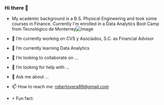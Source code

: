 ### Hi there 👋

<!--
**veraroberto/veraroberto** is a ✨ _special_ ✨ repository because its `README.md` (this file) appears on your GitHub profile. -->
- My academic background is a B.S. Physical Engineering and took some courses in Finance. Currently I'm enrolled in a Data Analytics Boot Camp from Tecnológico de Monterrey![image](https://user-images.githubusercontent.com/49955534/124058969-f7a30800-d9ef-11eb-9e04-75a111d7aba3.png)



- 🔭 I’m currently working on CVS y Asociados, S.C. as Financial Advisor
- 🌱 I’m currently learning Data Analytics
- 👯 I’m looking to collaborate on ...
- 🤔 I’m looking for help with ...
- 💬 Ask me about ...
- 📫 How to reach me: robertovera89@gmail.com
- ⚡ Fun fact: 

